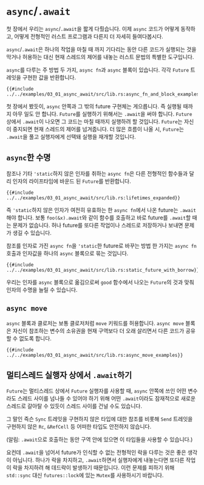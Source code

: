 # `async`/`.await`

첫 장에서 우리는 `async`/`.await`을 짧게 다뤘습니다. 이제 `async` 코드가
어떻게 동작하고, 어떻게 전형적인 러스트 프로그램과 다른지 더 자세히 들여다봅시다.

`async`/`.await`은 하나의 작업을 마칠 때 까지 기다리는 동안 다른 코드가 실행되는 것을 
막거나 허용하는 대신 현재 스레드의 제어를 내놓는 러스트 문법의 특별한 도구입니다.

`async`를 다루는 주 방법 두 가지, `async fn`과 `async` 블록이 있습니다. 각각 `Future` 
트레잇을 구현한 값을 반환합니다.

```rust,edition2018,ignore
{{#include ../../examples/03_01_async_await/src/lib.rs:async_fn_and_block_examples}}
```

첫 장에서 봤듯이, `async` 안쪽과 그 밖의 future 구현체는 게으릅니다. 즉 실행될 때까지 아무 
일도 안 합니다. `Future`를 실행하기 위해서는 `.await`을 써야 합니다. `Future` 상에서 
`.await`이 나오면 그 코드는 마칠 때까지 실행하려 할 것입니다. `Future`는 자신이 중지되면 
현재 스레드의 제어를 넘겨줍니다. 더 많은 흐름이 나올 시, `Future`는 `.await`을 풀고 실행자에게 
선택돼 실행을 재개할 것입니다.

## `async`한 수명

참조나 기타 `'static`하지 않은 인자를 취하는 `async fn`은 다른 전형적인 함수들과
달리 인자의 라이프타임에 바운드 된 `Future`를 반환합니다.

```rust,edition2018,ignore
{{#include ../../examples/03_01_async_await/src/lib.rs:lifetimes_expanded}}
```

즉 `'static`하지 않은 인자가 여전히 유효하는 한 `async fn`에서 나온 future는 `.await`해야 
합니다. 보통 `foo(&x).await`와 같이 함수를 호출하고 바로 future를 `.await`할 때는 문제가 
없습니다. 허나 future를 또다른 작업이나 스레드로 저장하거나 보내면 문제가 생길 수 있습니다.

참조를 인자로 가진 `async fn`을 `'static`한 future로 바꾸는 방법 한 가지는 `async fn` 호출과 
인자값을 하나의 `async` 블록으로 묶는 것입니다.

```rust,edition2018,ignore
{{#include ../../examples/03_01_async_await/src/lib.rs:static_future_with_borrow}}
```

우리는 인자를 `async` 블록으로 옮김으로써 `good` 함수에서 나오는 `Future`의 것과 맞춰 인자의 
수명을 늘릴 수 있습니다.

## `async move`

`async` 블록과 클로저는 보통 클로저처럼 `move` 키워드를 허용합니다. `async move` 블록은
자신이 참조하는 변수의 소유권을 현재 구역보다 더 오래 살리면서 다른 코드가 공유할 수 없도록 합니다.

```rust,edition2018,ignore
{{#include ../../examples/03_01_async_await/src/lib.rs:async_move_examples}}
```

## 멀티스레드 실행자 상에서 `.await`하기

`Future`는 멀티스레드 상에서 `Future` 실행자를 사용할 때, `async` 안쪽에 쓰인 어떤 
변수라도 스레드 사이를 넘나들 수 있어야 하기 위해 어떤 `.await`이라도 잠재적으로 새로운 
스레드로 갈아탈 수 있듯이 스레드 사이를 건널 수도 있습니다.

그 말인 즉슨 `Sync` 트레잇을 구현하지 않은 타입에 대한 참조를 비롯해 `Send` 트레잇을 
구현하지 않은 `Rc`, `&RefCell` 등 어떠한 타입도 안전하지 않습니다.

(알림: `.await`으로 호출하는 동안 구역 안에 있으면 이 타입들을 사용할 수 있습니다.)

요컨데 `.await`을 넘어서 future가 인식할 수 없는 전형적인 락을 다루는 것은 좋은 생각이 
아닙니다. 하나가 락을 차지하고, `.await`하면서 실행자에게 내놓는다면 또다른 작업이 락을 차지하려 
해 데드락이 발생하기 때문입니다. 이런 문제를 피하기 위해 `std::sync` 대신 `futures::lock`에 
있는 `Mutex`를 사용하시기 바랍니다.

[the first chapter]: ../01_getting_started/04_async_await_primer.md
